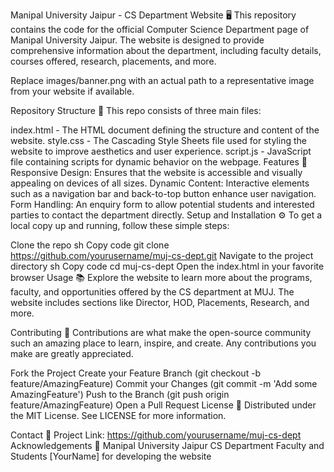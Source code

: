 Manipal University Jaipur - CS Department Website 🖥️
This repository contains the code for the official Computer Science Department page of Manipal University Jaipur. The website is designed to provide comprehensive information about the department, including faculty details, courses offered, research, placements, and more.

 Replace images/banner.png with an actual path to a representative image from your website if available.

Repository Structure 📂
This repo consists of three main files:

index.html - The HTML document defining the structure and content of the website.
style.css - The Cascading Style Sheets file used for styling the website to improve aesthetics and user experience.
script.js - JavaScript file containing scripts for dynamic behavior on the webpage.
Features 🌟
Responsive Design: Ensures that the website is accessible and visually appealing on devices of all sizes.
Dynamic Content: Interactive elements such as a navigation bar and back-to-top button enhance user navigation.
Form Handling: An enquiry form to allow potential students and interested parties to contact the department directly.
Setup and Installation ⚙️
To get a local copy up and running, follow these simple steps:

Clone the repo
sh
Copy code
git clone https://github.com/yourusername/muj-cs-dept.git
Navigate to the project directory
sh
Copy code
cd muj-cs-dept
Open the index.html in your favorite browser
Usage 📚
Explore the website to learn more about the programs, faculty, and opportunities offered by the CS department at MUJ. The website includes sections like Director, HOD, Placements, Research, and more.

Contributing 🤝
Contributions are what make the open-source community such an amazing place to learn, inspire, and create. Any contributions you make are greatly appreciated.

Fork the Project
Create your Feature Branch (git checkout -b feature/AmazingFeature)
Commit your Changes (git commit -m 'Add some AmazingFeature')
Push to the Branch (git push origin feature/AmazingFeature)
Open a Pull Request
License 📜
Distributed under the MIT License. See LICENSE for more information.

Contact 📧
Project Link: https://github.com/yourusername/muj-cs-dept
Acknowledgements 🎉
Manipal University Jaipur
CS Department Faculty and Students
[YourName] for developing the website
